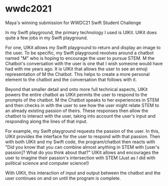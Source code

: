 # wwdc2021
Maya's winning submission for WWDC21 Swift Student Challenge

In my Swift playground, the primary technology I used is UIKit. UIKit does quite a few jobs in my Swift playground. 

For one, UIKit allows my Swift playground to return and display an image to the user. To be specific, my Swift playground revolves around a chatbot named "M" who is hoping to encourage the user to pursue STEM. M the Chatbot's conversation with the user is one that I wish someone would have had with me years ago. It is UIKit that allows the user to see an emoji representation of M the Chatbot.  This helps to create a more personal element to the chatbot and the conversation that follows with it. 

Beyond that smaller detail and onto more full technical aspects, UIKit powers the entire chatbot as UIKit permits the user to respond to the prompts of the chatbot. M the Chatbot speaks to her experiences in STEM and then checks in with the user to see how the user might relate STEM to an already existing passion of theirs. These responses then allow the chatbot to interact with the user, taking into account the user's input and responding along the lines of that input.

For example, my Swift playground requests the passion of the user. In this, UIKit provides the interface for the user to respond with that passion. Then with both UIKit and my Swift code, the program/chatbot then reacts with "Did you know that you can combine almost anything in STEM with [user's passion]? What do you think about that?" UIKit allows and encourages the user to imagine their passion's intersection with STEM (Just as I did with political science and computer science!)

With UIKit, this interaction of input and output between the chatbot and the user continues on and on until the program is complete.

